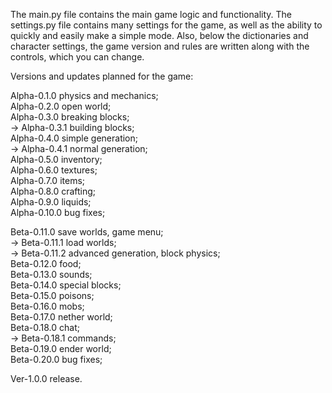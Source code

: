 The main.py file contains the main game logic and functionality. 
The settings.py file contains many settings for the game, as well as the ability to quickly and easily make a simple mode. 
Also, below the dictionaries and character settings, the game version and rules are written along with the controls, which you can change.

Versions and updates planned for the game:

Alpha-0.1.0 physics and mechanics;                             
Alpha-0.2.0 open world;                 
Alpha-0.3.0 breaking blocks;                 
-> Alpha-0.3.1 building blocks;                 
Alpha-0.4.0 simple generation;                 
-> Alpha-0.4.1 normal generation;                               
Alpha-0.5.0 inventory;                 
Alpha-0.6.0 textures;                 
Alpha-0.7.0 items;                 
Alpha-0.8.0 crafting;                 
Alpha-0.9.0 liquids;                 
Alpha-0.10.0 bug fixes;                 

Beta-0.11.0 save worlds, game menu;                 
-> Beta-0.11.1 load worlds;                 
-> Beta-0.11.2 advanced generation, block physics;                 
Beta-0.12.0 food;                 
Beta-0.13.0 sounds;                 
Beta-0.14.0 special blocks;                 
Beta-0.15.0 poisons;                 
Beta-0.16.0 mobs;                 
Beta-0.17.0 nether world;                 
Beta-0.18.0 chat;                 
-> Beta-0.18.1 commands;                 
Beta-0.19.0 ender world;                 
Beta-0.20.0 bug fixes;                 

Ver-1.0.0 release.                 
